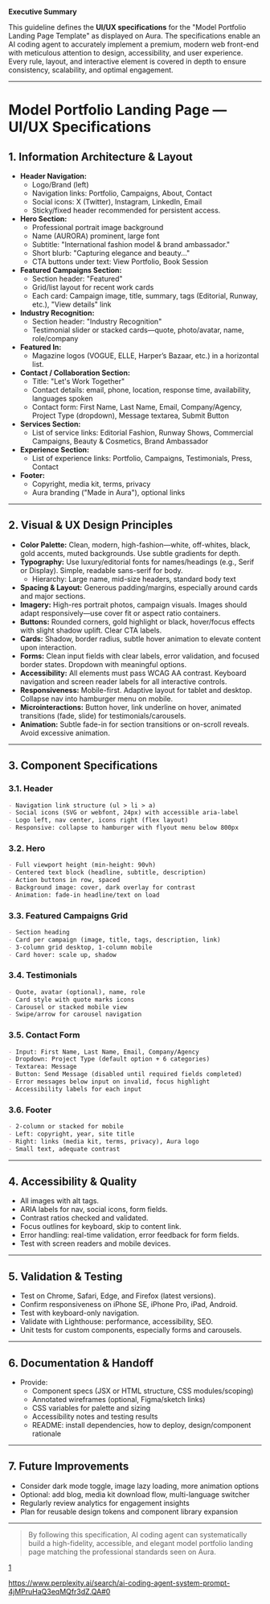 **Executive Summary**

This guideline defines the **UI/UX specifications** for the "Model Portfolio Landing Page Template" as displayed on Aura. The specifications enable an AI coding agent to accurately implement a premium, modern web front-end with meticulous attention to design, accessibility, and user experience. Every rule, layout, and interactive element is covered in depth to ensure consistency, scalability, and optimal engagement.

***

# Model Portfolio Landing Page — UI/UX Specifications

## 1. Information Architecture & Layout

- **Header Navigation:**
  - Logo/Brand (left)
  - Navigation links: Portfolio, Campaigns, About, Contact
  - Social icons: X (Twitter), Instagram, LinkedIn, Email
  - Sticky/fixed header recommended for persistent access.
- **Hero Section:**
  - Professional portrait image background
  - Name (AURORA) prominent, large font
  - Subtitle: "International fashion model & brand ambassador."
  - Short blurb: "Capturing elegance and beauty..."
  - CTA buttons under text: View Portfolio, Book Session
- **Featured Campaigns Section:**
  - Section header: "Featured"
  - Grid/list layout for recent work cards
  - Each card: Campaign image, title, summary, tags (Editorial, Runway, etc.), "View details" link
- **Industry Recognition:**
  - Section header: "Industry Recognition"
  - Testimonial slider or stacked cards—quote, photo/avatar, name, role/company
- **Featured In:**
  - Magazine logos (VOGUE, ELLE, Harper’s Bazaar, etc.) in a horizontal list.
- **Contact / Collaboration Section:**
  - Title: "Let's Work Together"
  - Contact details: email, phone, location, response time, availability, languages spoken
  - Contact form: First Name, Last Name, Email, Company/Agency, Project Type (dropdown), Message textarea, Submit Button
- **Services Section:**
  - List of service links: Editorial Fashion, Runway Shows, Commercial Campaigns, Beauty & Cosmetics, Brand Ambassador
- **Experience Section:**
  - List of experience links: Portfolio, Campaigns, Testimonials, Press, Contact
- **Footer:**
  - Copyright, media kit, terms, privacy
  - Aura branding ("Made in Aura"), optional links

***

## 2. Visual & UX Design Principles

- **Color Palette:** Clean, modern, high-fashion—white, off-whites, black, gold accents, muted backgrounds. Use subtle gradients for depth.
- **Typography:** Use luxury/editorial fonts for names/headings (e.g., Serif or Display). Simple, readable sans-serif for body.
  - Hierarchy: Large name, mid-size headers, standard body text
- **Spacing & Layout:** Generous padding/margins, especially around cards and major sections.
- **Imagery:** High-res portrait photos, campaign visuals. Images should adapt responsively—use cover fit or aspect ratio containers.
- **Buttons:** Rounded corners, gold highlight or black, hover/focus effects with slight shadow uplift. Clear CTA labels.
- **Cards:** Shadow, border radius, subtle hover animation to elevate content upon interaction.
- **Forms:** Clean input fields with clear labels, error validation, and focused border states. Dropdown with meaningful options.
- **Accessibility:** All elements must pass WCAG AA contrast. Keyboard navigation and screen reader labels for all interactive controls.
- **Responsiveness:** Mobile-first. Adaptive layout for tablet and desktop. Collapse nav into hamburger menu on mobile.
- **Microinteractions:** Button hover, link underline on hover, animated transitions (fade, slide) for testimonials/carousels.
- **Animation:** Subtle fade-in for section transitions or on-scroll reveals. Avoid excessive animation.

***

## 3. Component Specifications

### 3.1. Header
```markdown
- Navigation link structure (ul > li > a)
- Social icons (SVG or webfont, 24px) with accessible aria-label
- Logo left, nav center, icons right (flex layout)
- Responsive: collapse to hamburger with flyout menu below 800px
```

### 3.2. Hero
```markdown
- Full viewport height (min-height: 90vh)
- Centered text block (headline, subtitle, description)
- Action buttons in row, spaced
- Background image: cover, dark overlay for contrast
- Animation: fade-in headline/text on load
```

### 3.3. Featured Campaigns Grid
```markdown
- Section heading
- Card per campaign (image, title, tags, description, link)
- 3-column grid desktop, 1-column mobile
- Card hover: scale up, shadow
```

### 3.4. Testimonials
```markdown
- Quote, avatar (optional), name, role
- Card style with quote marks icons
- Carousel or stacked mobile view
- Swipe/arrow for carousel navigation
```

### 3.5. Contact Form
```markdown
- Input: First Name, Last Name, Email, Company/Agency
- Dropdown: Project Type (default option + 6 categories)
- Textarea: Message
- Button: Send Message (disabled until required fields completed)
- Error messages below input on invalid, focus highlight
- Accessibility labels for each input
```

### 3.6. Footer
```markdown
- 2-column or stacked for mobile
- Left: copyright, year, site title
- Right: links (media kit, terms, privacy), Aura logo
- Small text, adequate contrast
```

***

## 4. Accessibility & Quality

- All images with alt tags.
- ARIA labels for nav, social icons, form fields.
- Contrast ratios checked and validated.
- Focus outlines for keyboard, skip to content link.
- Error handling: real-time validation, error feedback for form fields.
- Test with screen readers and mobile devices.

***

## 5. Validation & Testing

- Test on Chrome, Safari, Edge, and Firefox (latest versions).
- Confirm responsiveness on iPhone SE, iPhone Pro, iPad, Android.
- Test with keyboard-only navigation.
- Validate with Lighthouse: performance, accessibility, SEO.
- Unit tests for custom components, especially forms and carousels.

***

## 6. Documentation & Handoff

- Provide:
  - Component specs (JSX or HTML structure, CSS modules/scoping)
  - Annotated wireframes (optional, Figma/sketch links)
  - CSS variables for palette and sizing
  - Accessibility notes and testing results
  - README: install dependencies, how to deploy, design/component rationale

***

## 7. Future Improvements

- Consider dark mode toggle, image lazy loading, more animation options
- Optional: add blog, media kit download flow, multi-language switcher
- Regularly review analytics for engagement insights
- Plan for reusable design tokens and component library expansion

***

> By following this specification, AI coding agent can systematically build a high-fidelity, accessible, and elegant model portfolio landing page matching the professional standards seen on Aura.

[1](https://www.aura.build/share/aurora)

https://www.perplexity.ai/search/ai-coding-agent-system-prompt-4jMPruHaQ3eqMQfr3dZ.QA#0
